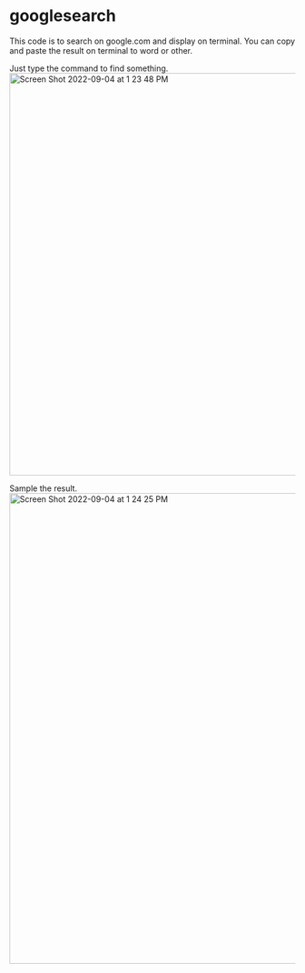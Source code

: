 # googlesearch
This code is to search on google.com and display on terminal. You can copy and paste the result on terminal to word or other.

Just type the command to find something.
<img width="708" alt="Screen Shot 2022-09-04 at 1 23 48 PM" src="https://user-images.githubusercontent.com/1916469/188300469-9868c5bb-aab1-42e4-a16c-1f051e19ce0d.png">

Sample the result.
<img width="828" alt="Screen Shot 2022-09-04 at 1 24 25 PM" src="https://user-images.githubusercontent.com/1916469/188300489-e56c3067-f863-4ed5-9d43-c60201cb3234.png">
